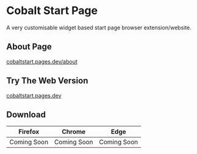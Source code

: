 # Cobalt Start Page
A very customisable widget based start page browser extension/website.

## About Page
[cobaltstart.pages.dev/about](https://cobaltstart.pages.dev/about)

## Try The Web Version
[cobaltstart.pages.dev](https://cobaltstart.pages.dev)

## Download
|Firefox|Chrome|Edge|
|---|---|---|
|Coming Soon|Coming Soon|Coming Soon|
